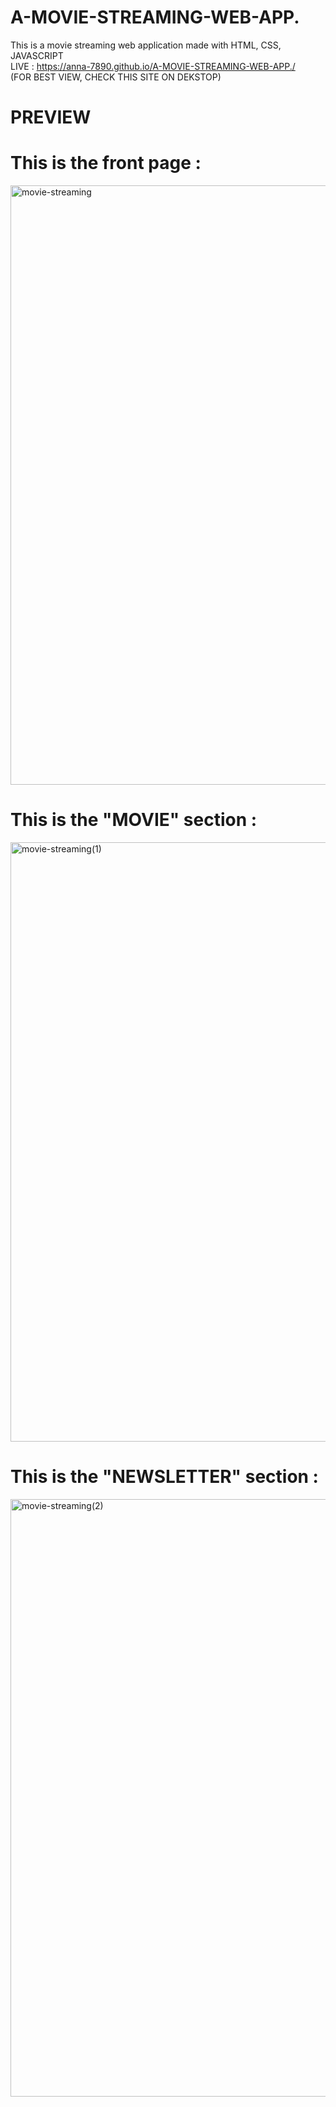 # A-MOVIE-STREAMING-WEB-APP.
This is a movie streaming web application made with HTML, CSS, JAVASCRIPT
<br>
LIVE : https://anna-7890.github.io/A-MOVIE-STREAMING-WEB-APP./
<br>
(FOR BEST VIEW, CHECK THIS SITE ON DEKSTOP)
# PREVIEW
<h1>This is the front page :</h1>
<img width="959" alt="movie-streaming" src="https://user-images.githubusercontent.com/126447167/224364862-ca193f98-01fc-449c-81ca-57f116af7e15.png">
<h1>This is the "MOVIE" section : </h1>
<img width="959" alt="movie-streaming(1)" src="https://user-images.githubusercontent.com/126447167/224365880-4fe4172c-85dc-4dfa-a30f-8debd296f43b.png">
<h1>This is the "NEWSLETTER" section : </h1>
<img width="956" alt="movie-streaming(2)" src="https://user-images.githubusercontent.com/126447167/224366738-c84b64e0-e565-4f73-8f5f-672b2bb098a9.png">
